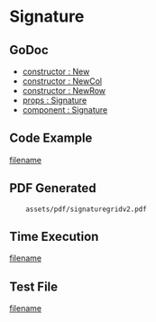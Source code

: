 # Signature

## GoDoc
* [constructor : New](https://pkg.go.dev/github.com/flanksource/maroto/v2/pkg/components/signature#New)
* [constructor : NewCol](https://pkg.go.dev/github.com/flanksource/maroto/v2/pkg/components/signature#NewCol)
* [constructor : NewRow](https://pkg.go.dev/github.com/flanksource/maroto/v2/pkg/components/signature#NewRow)
* [props : Signature](https://pkg.go.dev/github.com/flanksource/maroto/v2/pkg/props#Signature)
* [component : Signature](https://pkg.go.dev/github.com/flanksource/maroto/v2/pkg/components/signature#Signature)

## Code Example
[filename](../../assets/examples/signaturegrid/v2/main.go ':include :type=code')

## PDF Generated
```pdf
	assets/pdf/signaturegridv2.pdf
```

## Time Execution
[filename](../../assets/text/signaturegridv2.txt  ':include :type=code')

## Test File
[filename](https://raw.githubusercontent.com/johnfercher/maroto/master/test/maroto/examples/signaturegrid.json  ':include :type=code')
